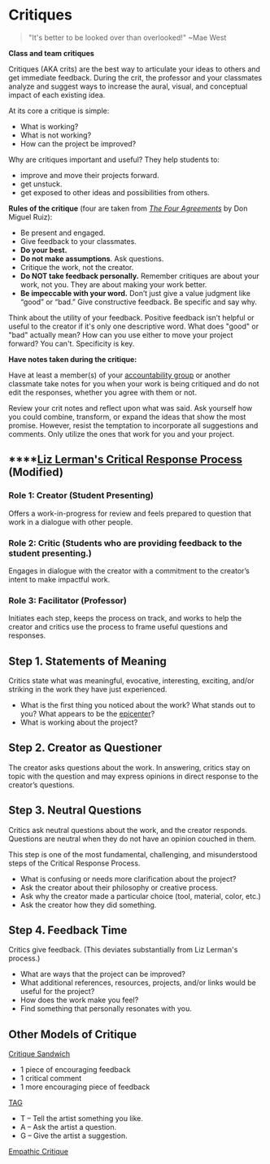 # Critiques

> "It's better to be looked over than overlooked!" \~Mae West

**Class and team critiques**

Critiques (AKA crits) are the best way to articulate your ideas to others and get immediate feedback. During the crit, the professor and your classmates analyze and suggest ways to increase the aural, visual, and conceptual impact of each existing idea.&#x20;

At its core a critique is simple:

* What is working?
* What is not working?
* How can the project be improved?

Why are critiques important and useful? They help students to:

* improve and move their projects forward.
* get unstuck.
* get exposed to other ideas and possibilities from others.

**Rules of the critique** (four are taken from [_The Four Agreements_](https://www.amazon.com/Four-Agreements-Practical-Personal-Freedom-ebook/dp/B005BRS8Z6/) by Don Miguel Ruiz):

* Be present and engaged.
* Give feedback to your classmates.
* **Do your best.**
* **Do not make assumptions**. Ask questions.
* Critique the work, not the creator.
* **Do NOT take feedback personally.** Remember critiques are about your work, not you. They are about making your work better.&#x20;
* **Be impeccable with your word.** Don’t just give a value judgment like “good” or “bad.” Give constructive feedback. Be specific and say why.

Think about the utility of your feedback. Positive feedback isn’t helpful or useful to the creator if it's only one descriptive word. What does "good" or "bad" actually mean? How can you use either to move your project forward? You can't. Specificity is key.

**Have notes taken during the critique:**

Have at least a member(s) of your [accountability group](../assignments/accountability\_partner.md) or another classmate take notes for you when your work is being critiqued and do not edit the responses, whether you agree with them or not.&#x20;

Review your crit notes and reflect upon what was said. Ask yourself how you could combine, transform, or expand the ideas that show the most promise. However, resist the temptation to incorporate all suggestions and comments. Only utilize the ones that work for you and your project.

## ****[**Liz Lerman's Critical Response Process**](https://lizlerman.com/critical-response-process/) **(Modified)**

### Role 1: Creator (Student Presenting)

Offers a work-in-progress for review and feels prepared to question that work in a dialogue with other people.

### Role 2: Critic (Students who are providing feedback to the student presenting.)

Engages in dialogue with the creator with a commitment to the creator’s intent to make impactful work.

### Role 3: Facilitator (Professor)

Initiates each step, keeps the process on track, and works to help the creator and critics use the process to frame useful questions and responses.

## Step 1. Statements of Meaning&#x20;

Critics state what was meaningful, evocative, interesting, exciting, and/or striking in the work they have just experienced.

* What is the first thing you noticed about the work? What stands out to you? What appears to be the [epicenter](../assignments/getting-real-readings.md)?
* What is working about the project?

## Step 2. Creator as Questioner

The creator asks questions about the work. In answering, critics stay on topic with the question and may express opinions in direct response to the creator’s questions.

## Step 3. Neutral Questions&#x20;

Critics ask neutral questions about the work, and the creator responds. Questions are neutral when they do not have an opinion couched in them.

This step is one of the most fundamental, challenging, and misunderstood steps of the Critical Response Process.

* What is confusing or needs more clarification about the project?
* Ask the creator about their philosophy or creative process.&#x20;
* Ask why the creator made a particular choice (tool, material, color, etc.)&#x20;
* Ask the creator how they did something.&#x20;

## Step 4. Feedback Time&#x20;

Critics give feedback. (This deviates substantially from Liz Lerman's process.)

* What are ways that the project can be improved?
* What additional references, resources, projects, and/or links would be useful for the project?
* How does the work make you feel?&#x20;
* Find something that personally resonates with you.&#x20;

## Other Models of Critique

[Critique Sandwich](https://www.youtube.com/watch?v=aZJDdfJHKxM)&#x20;

* 1 piece of encouraging feedback&#x20;
* 1 critical comment&#x20;
* 1 more encouraging piece of feedback&#x20;

[TAG](https://theartofeducation.edu/2015/10/21/an-engaging-critique-that-taps-into-your-students-love-of-quick-communication/)&#x20;

* T – Tell the artist something you like.&#x20;
* A – Ask the artist a question.&#x20;
* G – Give the artist a suggestion.&#x20;

[Empathic Critique](https://bartelart.com/arted/critique08.html)&#x20;
